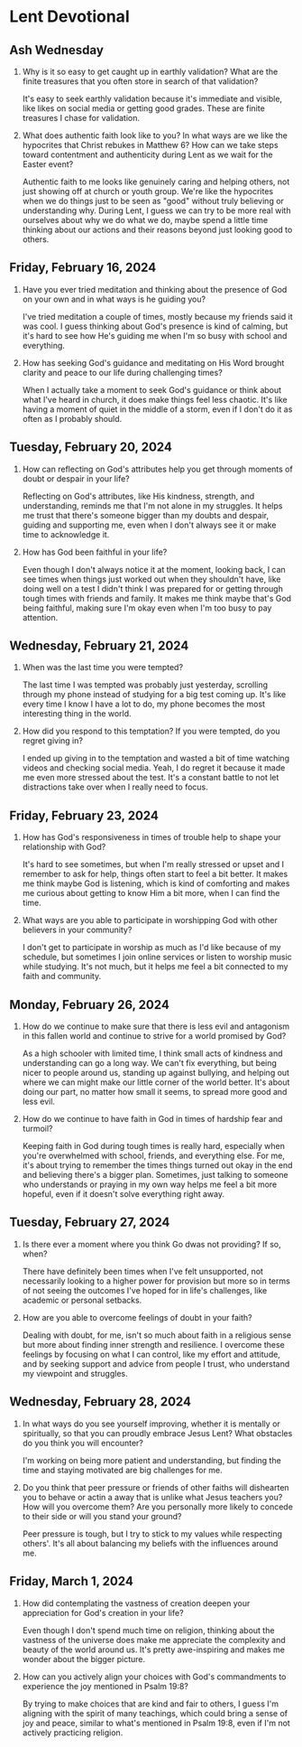 # Lent Devotional

## Ash Wednesday

1. Why is it so easy to get caught up in earthly validation? What are the finite treasures that you often store in search of that validation?

    It's easy to seek earthly validation because it's immediate and visible, like likes on social media or getting good grades. These are finite treasures I chase for validation.

2. What does authentic faith look like to you? In what ways are we like the hypocrites that Christ rebukes in Matthew 6? How can we take steps toward contentment and authenticity during Lent as we wait for the Easter event?

    Authentic faith to me looks like genuinely caring and helping others, not just showing off at church or youth group. We're like the hypocrites when we do things just to be seen as "good" without truly believing or understanding why. During Lent, I guess we can try to be more real with ourselves about why we do what we do, maybe spend a little time thinking about our actions and their reasons beyond just looking good to others.

## Friday, February 16, 2024

1. Have you ever tried meditation and thinking about the presence of God on your own and in what ways is he guiding you?

    I've tried meditation a couple of times, mostly because my friends said it was cool. I guess thinking about God's presence is kind of calming, but it's hard to see how He's guiding me when I'm so busy with school and everything.

2. How has seeking God's guidance and meditating on His Word brought clarity and peace to our life during challenging times?

    When I actually take a moment to seek God's guidance or think about what I've heard in church, it does make things feel less chaotic. It's like having a moment of quiet in the middle of a storm, even if I don't do it as often as I probably should.

## Tuesday, February 20, 2024

1. How can reflecting on God's attributes help you get through moments of doubt or despair in your life?

    Reflecting on God's attributes, like His kindness, strength, and understanding, reminds me that I'm not alone in my struggles. It helps me trust that there's someone bigger than my doubts and despair, guiding and supporting me, even when I don't always see it or make time to acknowledge it.

2. How has God been faithful in your life?

    Even though I don't always notice it at the moment, looking back, I can see times when things just worked out when they shouldn't have, like doing well on a test I didn't think I was prepared for or getting through tough times with friends and family. It makes me think maybe that's God being faithful, making sure I'm okay even when I'm too busy to pay attention.

## Wednesday, February 21, 2024

1. When was the last time you were tempted?

   The last time I was tempted was probably just yesterday, scrolling through my phone instead of studying for a big test coming up. It's like every time I know I have a lot to do, my phone becomes the most interesting thing in the world.

2. How did you respond to this temptation? If you were tempted, do you regret giving in?

   I ended up giving in to the temptation and wasted a bit of time watching videos and checking social media. Yeah, I do regret it because it made me even more stressed about the test. It's a constant battle to not let distractions take over when I really need to focus.

## Friday, February 23, 2024

1. How has God's responsiveness in times of trouble help to shape your relationship with God?

   It's hard to see sometimes, but when I'm really stressed or upset and I remember to ask for help, things often start to feel a bit better. It makes me think maybe God is listening, which is kind of comforting and makes me curious about getting to know Him a bit more, when I can find the time.

2. What ways are you able to participate in worshipping God with other believers in your community?

   I don't get to participate in worship as much as I'd like because of my schedule, but sometimes I join online services or listen to worship music while studying. It's not much, but it helps me feel a bit connected to my faith and community.

## Monday, February 26, 2024

1. How do we continue to make sure that there is less evil and antagonism in this fallen world and continue to strive for a world promised by God?

   As a high schooler with limited time, I think small acts of kindness and understanding can go a long way. We can't fix everything, but being nicer to people around us, standing up against bullying, and helping out where we can might make our little corner of the world better. It's about doing our part, no matter how small it seems, to spread more good and less evil.

2. How do we continue to have faith in God in times of hardship fear and turmoil?

   Keeping faith in God during tough times is really hard, especially when you're overwhelmed with school, friends, and everything else. For me, it's about trying to remember the times things turned out okay in the end and believing there's a bigger plan. Sometimes, just talking to someone who understands or praying in my own way helps me feel a bit more hopeful, even if it doesn't solve everything right away.

## Tuesday, February 27, 2024

1. Is there ever a moment where you think Go dwas not providing? If so, when?

   There have definitely been times when I've felt unsupported, not necessarily looking to a higher power for provision but more so in terms of not seeing the outcomes I've hoped for in life's challenges, like academic or personal setbacks.

2. How are you able to overcome feelings of doubt in your faith?

   Dealing with doubt, for me, isn't so much about faith in a religious sense but more about finding inner strength and resilience. I overcome these feelings by focusing on what I can control, like my effort and attitude, and by seeking support and advice from people I trust, who understand my viewpoint and struggles.

## Wednesday, February 28, 2024

1. In what ways do you see yourself improving, whether it is mentally or spiritually, so that you can proudly embrace Jesus Lent? What obstacles do you think you will encounter?

   I'm working on being more patient and understanding, but finding the time and staying motivated are big challenges for me.

2. Do you think that peer pressure or friends of other faiths will dishearten you to behave or actin a away that is unlike what Jesus teachers you? How will you overcome them? Are you personally more likely to concede to their side or will you stand your ground?

   Peer pressure is tough, but I try to stick to my values while respecting others'. It's all about balancing my beliefs with the influences around me.


## Friday, March 1, 2024

1. How did contemplating the vastness of creation deepen your appreciation for God's creation in your life?

    Even though I don't spend much time on religion, thinking about the vastness of the universe does make me appreciate the complexity and beauty of the world around us. It's pretty awe-inspiring and makes me wonder about the bigger picture.

2. How can you actively align your choices with God's commandments to experience the joy mentioned in Psalm 19:8?

    By trying to make choices that are kind and fair to others, I guess I'm aligning with the spirit of many teachings, which could bring a sense of joy and peace, similar to what's mentioned in Psalm 19:8, even if I'm not actively practicing religion.
